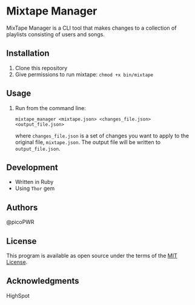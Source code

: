 # Mixtape Manager
MixTape Manager is a CLI tool that makes changes to a collection of playlists consisting of users and songs.


## Installation
1. Clone this repository
1. Give permissions to run mixtape: `chmod +x bin/mixtape`

## Usage
1. Run from the command line:
    ``` shell
    mixtape_manager <mixtape.json> <changes_file.json> <output_file.json>
    ```
    where `changes_file.json` is a set of changes you want to apply to the original file, `mixtape.json`. The output file will be written to `output_file.json`.

## Development
* Written in Ruby
* Using `Thor` gem

## Authors
@picoPWR

## License
This program is available as open source under the terms of the [MIT License](https://opensource.org/licenses/MIT).

## Acknowledgments
HighSpot